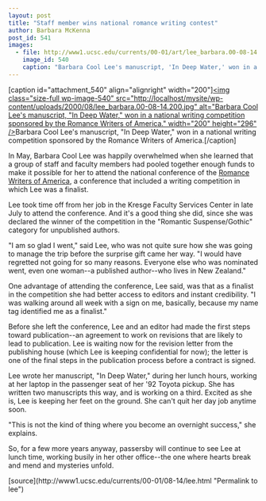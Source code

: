 ```yaml
---
layout: post
title: "Staff member wins national romance writing contest"
author: Barbara McKenna
post_id: 541
images:
  - file: http://www1.ucsc.edu/currents/00-01/art/lee_barbara.00-08-14.200.jpg
    image_id: 540
    caption: "Barbara Cool Lee's manuscript, 'In Deep Water,' won in a national writing competition sponsored by the Romance Writers of America."
---
```


[caption id="attachment_540" align="alignright" width="200"]<a href="http://localhost/mysite/wp-content/uploads/2000/08/lee_barbara.00-08-14.200.jpg"><img class="size-full wp-image-540" src="http://localhost/mysite/wp-content/uploads/2000/08/lee_barbara.00-08-14.200.jpg" alt="Barbara Cool Lee's manuscript, "In Deep Water," won in a national writing competition sponsored by the Romance Writers of America." width="200" height="296" /></a>Barbara Cool Lee's manuscript, "In Deep Water," won in a national writing competition sponsored by the Romance Writers of America.[/caption]
<p>
  In May, Barbara Cool Lee was happily overwhelmed when she learned that a group of staff and faculty members had pooled together enough funds to make it possible for her to attend the national conference of the <a href="http://www.rwanational.com">Romance Writers of America</a>, a conference that included a writing competition in which Lee was a finalist.
</p>Lee took time off from her job in the Kresge Faculty Services Center in late July to attend the conference. And it's a good thing she did, since she was declared the winner of the competition in the "Romantic Suspense/Gothic" category for unpublished authors.
<p>
  "I am so glad I went," said Lee, who was not quite sure how she was going to manage the trip before the surprise gift came her way. "I would have regretted not going for so many reasons. Everyone else who was nominated went, even one woman--a published author--who lives in New Zealand."
</p>
<p>
  One advantage of attending the conference, Lee said, was that as a finalist in the competition she had better access to editors and instant credibility. "I was walking around all week with a sign on me, basically, because my name tag identified me as a finalist."
</p>
<p>
  Before she left the conference, Lee and an editor had made the first steps toward publication--an agreement to work on revisions that are likely to lead to publication. Lee is waiting now for the revision letter from the publishing house (which Lee is keeping confidential for now); the letter is one of the final steps in the publication process before a contract is signed.
</p>
<p>
  Lee wrote her manuscript, "In Deep Water," during her lunch hours, working at her laptop in the passenger seat of her '92 Toyota pickup. She has written two manuscripts this way, and is working on a third. Excited as she is, Lee is keeping her feet on the ground. She can't quit her day job anytime soon.
</p>
<p>
  "This is not the kind of thing where you become an overnight success," she explains.
</p>
<p>
  So, for a few more years anyway, passersby will continue to see Lee at lunch time, working busily in her other office--the one where hearts break and mend and mysteries unfold.
</p>
<p>

</p>
[source](http://www1.ucsc.edu/currents/00-01/08-14/lee.html "Permalink to lee")
